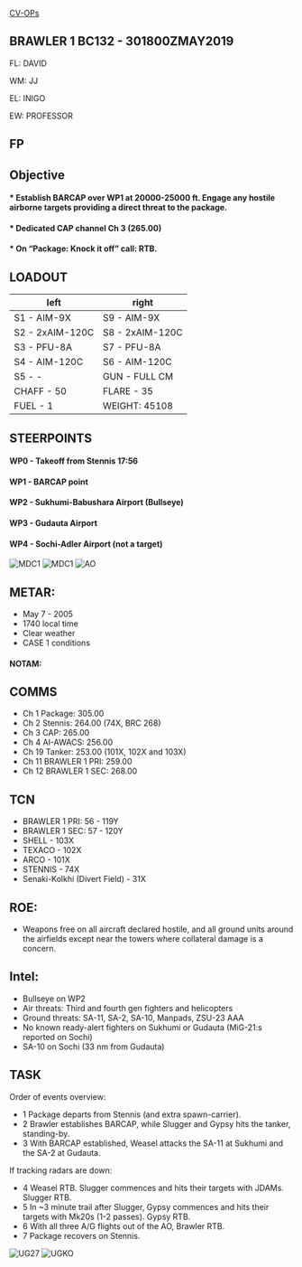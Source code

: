 [CV-OPs](/CVOPS/cvops.md)

## BRAWLER 1 BC132 - 301800ZMAY2019

FL: DAVID

WM: JJ

EL: INIGO

EW: PROFESSOR


## FP


				


## Objective
#### * Establish BARCAP over WP1 at 20000-25000 ft. Engage any hostile airborne targets providing a direct threat to the package.
#### * Dedicated CAP channel Ch 3 (265.00)
#### * On “Package: Knock it off” call: RTB.


## LOADOUT

left | right
----- | -----
S1 - AIM-9X | S9 - AIM-9X
S2 - 2xAIM-120C | S8 - 2xAIM-120C
S3 - PFU-8A | S7 - PFU-8A
S4 - AIM-120C | S6 - AIM-120C
S5 - - | GUN - FULL CM
CHAFF - 50 | FLARE - 35
FUEL - 1 | WEIGHT: 45108



## STEERPOINTS

#### WP0 - Takeoff from Stennis 17:56
#### WP1 - BARCAP point
#### WP2 - Sukhumi-Babushara Airport (Bullseye)
#### WP3 - Gudauta Airport
#### WP4 - Sochi-Adler Airport (not a target)


![MDC1](MDC10.PNG)
![MDC1](MDC20.PNG)
![AO](E10.PNG)

## METAR: 
* May 7 - 2005
* 1740 local time
* Clear weather
* CASE 1 conditions

#### NOTAM: 



## COMMS
* Ch 1 Package: 305.00
* Ch 2 Stennis: 264.00 (74X, BRC 268)
* Ch 3 CAP: 265.00
* Ch 4 AI-AWACS: 256.00
* Ch 19 Tanker: 253.00 (101X, 102X and 103X)
* Ch 11 BRAWLER 1 PRI: 259.00
* Ch 12 BRAWLER 1 SEC: 268.00

## TCN
* BRAWLER 1 PRI: 56 - 119Y
* BRAWLER 1 SEC: 57 - 120Y
* SHELL - 103X
* TEXACO - 102X
* ARCO - 101X
* STENNIS - 74X
* Senaki-Kolkhi (Divert Field) - 31X

## ROE:
* Weapons free on all aircraft declared hostile, and all ground units around the airfields except near the towers where collateral damage is a concern.


## Intel:
* Bullseye on WP2
* Air threats: Third and fourth gen fighters and helicopters
* Ground threats: SA-11, SA-2, SA-10, Manpads, ZSU-23 AAA
* No known ready-alert fighters on Sukhumi or Gudauta (MiG-21:s reported on Sochi)
* SA-10 on Sochi (33 nm from Gudauta)

## TASK

Order of events overview:
* 1  Package departs from Stennis (and extra spawn-carrier).
* 2  Brawler establishes BARCAP, while Slugger and Gypsy hits the tanker, standing-by.
* 3  With BARCAP established, Weasel attacks the SA-11 at Sukhumi and the SA-2 at Gudauta. 

If tracking radars are down:
* 4  Weasel RTB. Slugger commences and hits their targets with JDAMs. Slugger RTB.
* 5  In ~3 minute trail after Slugger, Gypsy commences and hits their targets with Mk20s (1-2 passes). Gypsy RTB.
* 6  With all three A/G flights out of the AO, Brawler RTB.
* 7  Package recovers on Stennis.



![UG27](/FLIPS/UGKS_GND.png)
![UGKO](/FLIPS/UGKS_PARK.png)

